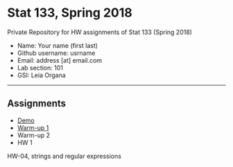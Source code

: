 # Stat 133, Spring 2018

Private Repository for HW assignments of Stat 133 (Spring 2018)

- Name: Your name (first last)
- Github username: usrname
- Email: address [at] email.com
- Lab section: 101
- GSI: Leia Organa

-----

## Assignments

- [Demo](demo)
- [Warm-up 1](warmup1)
- Warm-up 2
- HW 1


HW-04, strings and regular expressions
